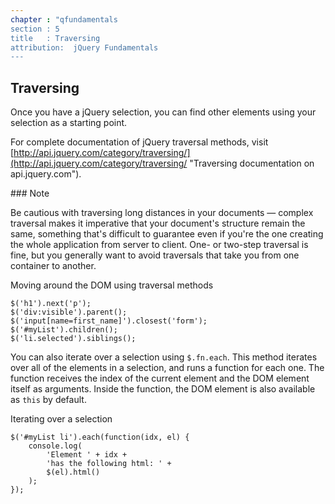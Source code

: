 ```yaml
---
chapter : "qfundamentals
section : 5
title   : Traversing
attribution:  jQuery Fundamentals
---
```

## Traversing

Once you have a jQuery selection, you can find other elements using your selection as a starting point.

For complete documentation of jQuery traversal methods, visit [http://api.jquery.com/category/traversing/](http://api.jquery.com/category/traversing/ "Traversing documentation on api.jquery.com").

<div class="note" markdown="1">
### Note

Be cautious with traversing long distances in your documents — complex traversal makes it imperative that your document's structure remain the same, something that's difficult to guarantee even if you're the one creating the whole application from server to client. 
One- or two-step traversal is fine, but you generally want to avoid traversals that take you from one container to another.
</div>

<div class="example" markdown="1">
Moving around the DOM using traversal methods

    $('h1').next('p');
    $('div:visible').parent();
    $('input[name=first_name]').closest('form');
    $('#myList').children();
    $('li.selected').siblings();
</div>

You can also iterate over a selection using `$.fn.each`. 
This method iterates over all of the elements in a selection, and runs a function for each one. 
The function receives the index of the current element and the DOM element itself as arguments. 
Inside the function, the DOM element is also available as `this` by default.

<div class="example" markdown="1">
Iterating over a selection

    $('#myList li').each(function(idx, el) {
        console.log(
            'Element ' + idx +
            'has the following html: ' +
            $(el).html()
        );
    });
</div>